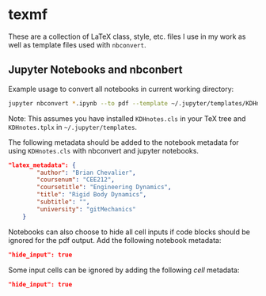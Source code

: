 # texmf
These are a collection of LaTeX class, style, etc. files I use in my work as well as template files used with `nbconvert`.

## Jupyter Notebooks and nbconbert

Example usage to convert all notebooks in current working directory:

```bash
jupyter nbconvert *.ipynb --to pdf --template ~/.jupyter/templates/KDHnotes.tplx
```

Note: This assumes you have installed `KDHnotes.cls` in your TeX tree and `KDHnotes.tplx` in `~/.jupyter/templates`.

The following metadata should be added to the notebook metadata for using `KDHnotes.cls` with nbconvert and jupyter notebooks.

```json
"latex_metadata": {
        "author": "Brian Chevalier",
        "coursenum": "CEE212",
        "coursetitle": "Engineering Dynamics",
        "title": "Rigid Body Dynamics",
        "subtitle": "",
        "university": "gitMechanics"
    }
```

Notebooks can also choose to hide all cell inputs if code blocks should be ignored for the pdf output. Add the following notebook metadata:

```json
"hide_input": true
```


Some input cells can be ignored by adding the following *cell* metadata:

```json
"hide_input": true
```

